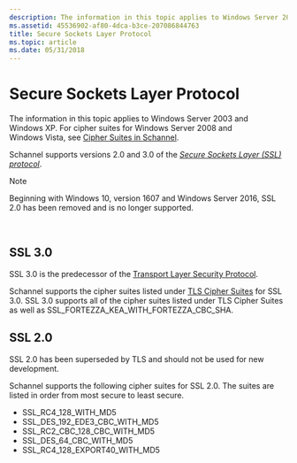 ```yaml
---
description: The information in this topic applies to Windows Server 2003 and Windows XP.
ms.assetid: 45536902-af80-4dca-b3ce-207086844763
title: Secure Sockets Layer Protocol
ms.topic: article
ms.date: 05/31/2018
---
```


# Secure Sockets Layer Protocol

The information in this topic applies to Windows Server 2003 and Windows XP. For cipher suites for Windows Server 2008 and Windows Vista, see [Cipher Suites in Schannel](cipher-suites-in-schannel.md).

Schannel supports versions 2.0 and 3.0 of the [*Secure Sockets Layer (SSL) protocol*](../secgloss/s-gly.md).

> [!Note]  
> Beginning with Windows 10, version 1607 and Windows Server 2016, SSL 2.0 has been removed and is no longer supported.

 

## SSL 3.0

SSL 3.0 is the predecessor of the [Transport Layer Security Protocol](transport-layer-security-protocol.md).

Schannel supports the cipher suites listed under [TLS Cipher Suites](/windows/win32/secauthn/cipher-suites-in-schannel) for SSL 3.0. SSL 3.0 supports all of the cipher suites listed under TLS Cipher Suites as well as SSL\_FORTEZZA\_KEA\_WITH\_FORTEZZA\_CBC\_SHA.

## SSL 2.0

SSL 2.0 has been superseded by TLS and should not be used for new development.

Schannel supports the following cipher suites for SSL 2.0. The suites are listed in order from most secure to least secure.

-   SSL\_RC4\_128\_WITH\_MD5
-   SSL\_DES\_192\_EDE3\_CBC\_WITH\_MD5
-   SSL\_RC2\_CBC\_128\_CBC\_WITH\_MD5
-   SSL\_DES\_64\_CBC\_WITH\_MD5
-   SSL\_RC4\_128\_EXPORT40\_WITH\_MD5

 

 
